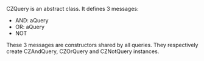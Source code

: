 CZQuery is an abstract class.
It defines 3 messages: 
- AND: aQuery
- OR: aQuery
- NOT

These 3 messages are constructors shared by all queries. They respectively create CZAndQuery, CZOrQuery and CZNotQuery instances.
